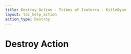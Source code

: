 ```yaml
---
title: Destroy Action - Tribes of Isoterra - KitleOyun
layout: toi_help_action
action_type: Destroy
---
```


<h1 class="h1">Destroy Action</h1>
